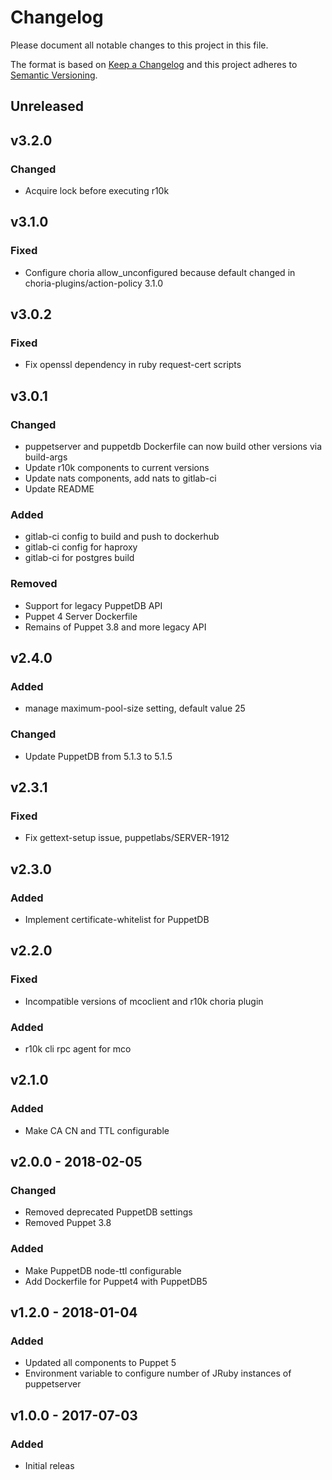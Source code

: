 # Changelog
Please document all notable changes to this project in this file.

The format is based on [Keep a Changelog](http://keepachangelog.com/)
and this project adheres to [Semantic Versioning](http://semver.org/).

## Unreleased

## v3.2.0
### Changed
- Acquire lock before executing r10k

## v3.1.0
### Fixed
- Configure choria allow_unconfigured because default changed in choria-plugins/action-policy 3.1.0

## v3.0.2
### Fixed
- Fix openssl dependency in ruby request-cert scripts

## v3.0.1
### Changed
- puppetserver and puppetdb Dockerfile can now build other versions via build-args
- Update r10k components to current versions
- Update nats components, add nats to gitlab-ci
- Update README

### Added
- gitlab-ci config to build and push to dockerhub
- gitlab-ci config for haproxy
- gitlab-ci for postgres build

### Removed
- Support for legacy PuppetDB API
- Puppet 4 Server Dockerfile
- Remains of Puppet 3.8 and more legacy API

## v2.4.0
### Added
- manage maximum-pool-size setting, default value 25

### Changed
- Update PuppetDB from 5.1.3 to 5.1.5

## v2.3.1
### Fixed
- Fix gettext-setup issue, puppetlabs/SERVER-1912

## v2.3.0
### Added
- Implement certificate-whitelist for PuppetDB

## v2.2.0
### Fixed
- Incompatible versions of mcoclient and r10k choria plugin

### Added
- r10k cli rpc agent for mco

## v2.1.0
### Added
- Make CA CN and TTL configurable

## v2.0.0 - 2018-02-05
### Changed
- Removed deprecated PuppetDB settings
- Removed Puppet 3.8

### Added
- Make PuppetDB node-ttl configurable
- Add Dockerfile for Puppet4 with PuppetDB5

## v1.2.0 - 2018-01-04
### Added
- Updated all components to Puppet 5
- Environment variable to configure number of JRuby instances of puppetserver

## v1.0.0 - 2017-07-03
### Added
- Initial releas

